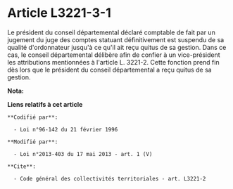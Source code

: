 # Article L3221-3-1

Le président du conseil départemental  déclaré comptable de fait par un jugement du juge des comptes statuant définitivement
est suspendu de sa qualité d'ordonnateur jusqu'à ce qu'il ait reçu quitus de sa gestion. Dans ce cas, le conseil
départemental  délibère afin de confier à un vice-président les attributions mentionnées à l'article L. 3221-2. Cette
fonction prend fin dès lors que le président du conseil départemental  a reçu quitus de sa gestion.

**Nota:**



**Liens relatifs à cet article**

	**Codifié par**:

	  - Loi n°96-142 du 21 février 1996

	**Modifié par**:

	  - Loi n°2013-403 du 17 mai 2013 - art. 1 (V)

	**Cite**:

	  - Code général des collectivités territoriales - art. L3221-2
